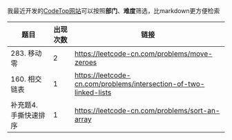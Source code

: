 我最近开发的[CodeTop网站](https://codetop.cc)可以按照**部门**、**难度**筛选，比markdown更方便检索

|题目|出现次数|链接|
|-|-|-|
|283. 移动零|2|https://leetcode-cn.com/problems/move-zeroes|
|160. 相交链表|1|https://leetcode-cn.com/problems/intersection-of-two-linked-lists|
|补充题4. 手撕快速排序|1|https://leetcode-cn.com/problems/sort-an-array|